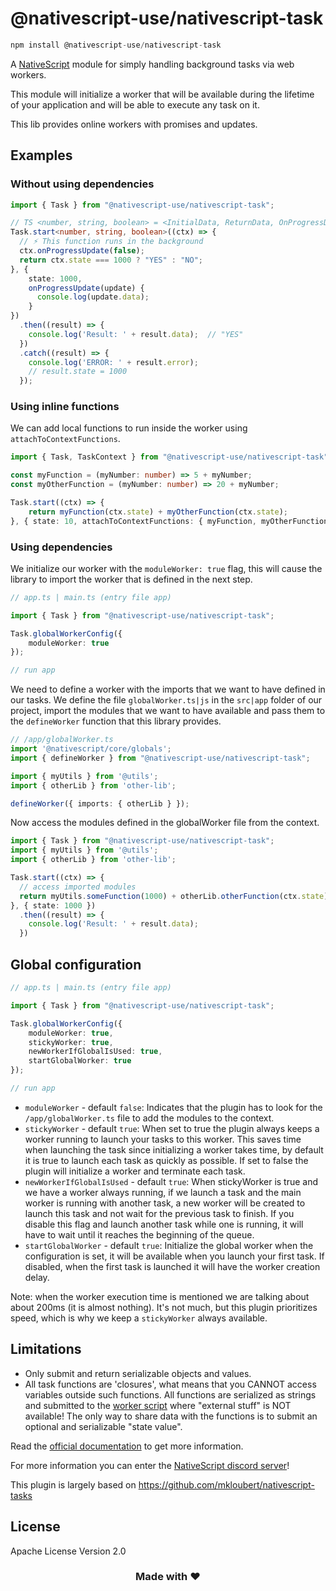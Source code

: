 # @nativescript-use/nativescript-task

```javascript
npm install @nativescript-use/nativescript-task
```

A [NativeScript](https://nativescript.org/) module for simply handling background tasks via web workers. 

This module will initialize a worker that will be available during the lifetime of your application and will be able to execute any task on it.

This lib provides online workers with promises and updates.

## Examples
### Without using dependencies

```ts
import { Task } from "@nativescript-use/nativescript-task";

// TS <number, string, boolean> = <InitialData, ReturnData, OnProgressData>
Task.start<number, string, boolean>((ctx) => {
  // ⚡ This function runs in the background
  ctx.onProgressUpdate(false);
  return ctx.state === 1000 ? "YES" : "NO";
}, {
    state: 1000,
    onProgressUpdate(update) {
      console.log(update.data);
    }
})
  .then((result) => {
    console.log('Result: ' + result.data);  // "YES"
  })
  .catch((result) => {
    console.log('ERROR: ' + result.error);
    // result.state = 1000
  });
```

### Using inline functions

We can add local functions to run inside the worker using `attachToContextFunctions`.

```ts
import { Task, TaskContext } from "@nativescript-use/nativescript-task";

const myFunction = (myNumber: number) => 5 + myNumber;
const myOtherFunction = (myNumber: number) => 20 + myNumber;

Task.start((ctx) => {
    return myFunction(ctx.state) + myOtherFunction(ctx.state);
}, { state: 10, attachToContextFunctions: { myFunction, myOtherFunction }})
```


### Using dependencies

We initialize our worker with the `moduleWorker: true` flag, this will cause the library to import the worker that is defined in the next step.

```ts
// app.ts | main.ts (entry file app)

import { Task } from "@nativescript-use/nativescript-task";

Task.globalWorkerConfig({
    moduleWorker: true
});

// run app
```

We need to define a worker with the imports that we want to have defined in our tasks. We define the file `globalWorker.ts|js` in the `src|app` folder of our project, import the modules that we want to have available and pass them to the `defineWorker` function that this library provides.

```ts
// /app/globalWorker.ts
import '@nativescript/core/globals';
import { defineWorker } from "@nativescript-use/nativescript-task";

import { myUtils } from '@utils';
import { otherLib } from 'other-lib';

defineWorker({ imports: { otherLib } });
```

Now access the modules defined in the globalWorker file from the context.

```ts
import { Task } from "@nativescript-use/nativescript-task";
import { myUtils } from '@utils';
import { otherLib } from 'other-lib';

Task.start((ctx) => {
  // access imported modules
  return myUtils.someFunction(1000) + otherLib.otherFunction(ctx.state);
}, { state: 1000 })
  .then((result) => {
    console.log('Result: ' + result.data); 
  })
```

## Global configuration

```ts
// app.ts | main.ts (entry file app)

import { Task } from "@nativescript-use/nativescript-task";

Task.globalWorkerConfig({
    moduleWorker: true,
    stickyWorker: true,
    newWorkerIfGlobalIsUsed: true,
    startGlobalWorker: true
});

// run app
```

- `moduleWorker` - default `false`: Indicates that the plugin has to look for the `/app/globalWorker.ts` file to add the modules to the context.
- `stickyWorker` - default `true`: When set to true the plugin always keeps a worker running to launch your tasks to this worker. This saves time when launching the task since initializing a worker takes time, by default it is true to launch each task as quickly as possible. If set to false the plugin will initialize a worker and terminate each task. 
- `newWorkerIfGlobalIsUsed` - default `true`: When stickyWorker is true and we have a worker always running, if we launch a task and the main worker is running with another task, a new worker will be created to launch this task and not wait for the previous task to finish. If you disable this flag and launch another task while one is running, it will have to wait until it reaches the beginning of the queue. 
- `startGlobalWorker` - default `true`: Initialize the global worker when the configuration is set, it will be available when you launch your first task. If disabled, when the first task is launched it will have the worker creation delay.

Note: when the worker execution time is mentioned we are talking about about 200ms (it is almost nothing). It's not much, but this plugin prioritizes speed, which is why we keep a `stickyWorker` always available.

## Limitations

* Only submit and return serializable objects and values.
* All task functions are 'closures', what means that you CANNOT access variables outside such functions. All functions are serialized as strings and submitted to the [worker script](https://github.com/mkloubert/nativescript-tasks/blob/master/plugin/worker.js) where "external stuff" is NOT available! The only way to share data with the functions is to submit an optional and serializable "state value".

Read the [official documentation](https://docs.nativescript.org/guide/multithreading) to get more information.


For more information you can enter the [NativeScript discord server](https://discord.com/invite/RgmpGky9GR)!

This plugin is largely based on https://github.com/mkloubert/nativescript-tasks

## License

Apache License Version 2.0

<h3 align="center">Made with ❤️</h3>



